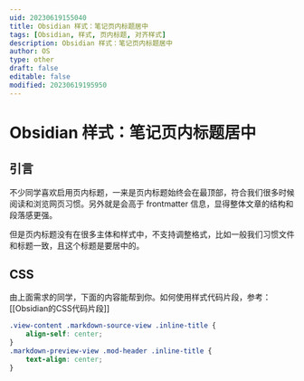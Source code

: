 ```yaml
---
uid: 20230619155040
title: Obsidian 样式：笔记页内标题居中
tags: [Obsidian, 样式, 页内标题, 对齐样式]
description: Obsidian 样式：笔记页内标题居中
author: OS
type: other
draft: false
editable: false
modified: 20230619195950
---
```


# Obsidian 样式：笔记页内标题居中

## 引言

不少同学喜欢启用页内标题，一来是页内标题始终会在最顶部，符合我们很多时候阅读和浏览网页习惯。另外就是会高于 frontmatter 信息，显得整体文章的结构和段落感更强。

但是页内标题没有在很多主体和样式中，不支持调整格式，比如一般我们习惯文件和标题一致，且这个标题是要居中的。

## CSS

由上面需求的同学，下面的内容能帮到你。如何使用样式代码片段，参考：[[Obsidian的CSS代码片段]]

```CSS
.view-content .markdown-source-view .inline-title {
	align-self: center;
}
.markdown-preview-view .mod-header .inline-title {
	text-align: center;
}
```
